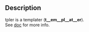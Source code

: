 ## Description ##
tpler is a templater (__t__em__pl__at__er__).<br/>
See [doc](https://github.com/SPython/tpler/doc/doc.xhtml) for more info.